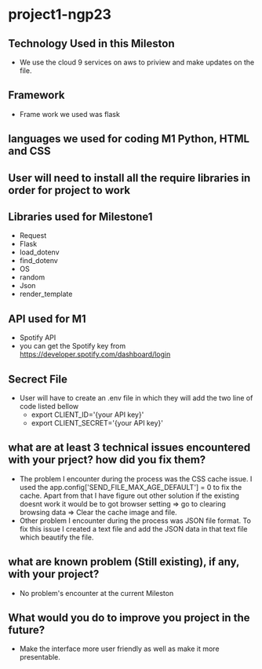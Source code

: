# project1-ngp23
## Technology Used in this Mileston
  - We use the cloud 9 services on aws to priview and make updates on the file.
## Framework 
  - Frame work we used was flask
## languages we used for coding M1 Python, HTML and CSS
## User will need to install all the require libraries in order for project to work
## Libraries used for Milestone1
  - Request
  - Flask
  - load_dotenv
  - find_dotenv
  - OS
  - random
  - Json
  - render_template
## API used for M1
 - Spotify API
 - you can get the Spotify key from https://developer.spotify.com/dashboard/login
## Secrect File
 - User will have to create an .env file in which they will add the two line of code listed bellow
    - export CLIENT_ID='{your API key}'
    - export CLIENT_SECRET='{your API key}'
## what are at least 3 technical issues encountered with your prject? how did you fix them?
 - The problem I encounter during the process was the CSS cache issue. I used the app.config['SEND_FILE_MAX_AGE_DEFAULT'] = 0 to fix the cache. Apart from that I have figure out other solution if the existing doesnt work it would be to got browser setting =>  go to clearing browsing data => Clear the cache image and file.
 - Other problem I encounter during the process was JSON file format. To fix this issue I created a text file and add the JSON data in that text file which beautify the file.
 ## what are known problem (Still existing), if any, with your project?
  - No problem's encounter at the current Mileston
 ## What would you do to improve you project in the future?
  - Make the interface more user friendly as well as make it more presentable.
 
 
